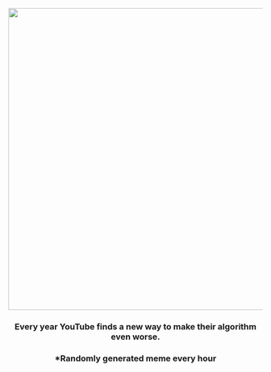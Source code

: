 <p align="center">
        <img src="https://i.redd.it/5wyuawwq4ni91.jpg" width="600" height="600">
        </p>
        <h3 align="center">Every year YouTube finds a new way to make their algorithm even worse.</h3>
        <h3 align="center">*Randomly generated meme every hour</h3>
    